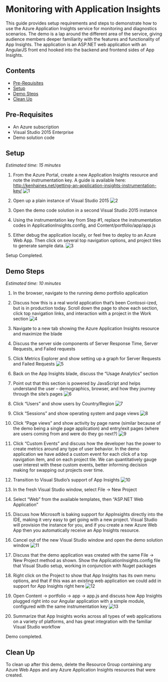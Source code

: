 # Monitoring with Application Insights

This guide provides setup requirements and steps to demonstrate how to use the Azure Application Insights service for monitoring and diagnostics scenarios.  The demo is a lap around the different area of the service, giving audience members deeper familiarity with the features and functionality of App Insights.  The application is an ASP.NET web application with an AngularJS front end hooked into the backend and frontend sides of App Insights.

## Contents
* [Pre-Requisites](#pre)	
* [Setup](#setup)	
* [Demo Steps](#demosteps)	
* [Clean Up](#cleanup)	

## <a name="pre"></a> Pre-Requisites
* An Azure subscription	
* Visual Studio 2015 Enterprise
* Demo solution code

## <a name="setup"></a> Setup 
*Estimated time: 15 minutes*

1.	From the Azure Portal, create a new Application Insights resource and note the instrumentation key. A guide is available here: http://kenhaines.net/getting-an-application-insights-instrumentation-key/
![1](media/1.png)

2.	Open up a plain instance of Visual Studio 2015
![2](media/2.png)

3.	Open the demo code solution in a second Visual Studio 2015 instance
4.	Using the instrumentation key from Step #1, replace the instrumentation codes in ApplicationInsights.config, and Content/portfolio/app/app.js
5.	Either debug the application locally, or feel free to deploy to an Azure Web App. Then click on several top navigation options, and project tiles to generate sample data. 
![3](media/3.png)

Setup Completed.

## <a name="demosteps"></a> Demo Steps
*Estimated time: 10 minutes*

1.	In the browser, navigate to the running demo portfolio application
2.	Discuss how this is a real world application that’s been Contosoi-ized, but is in production today.  Scroll down the page to show each section, click top navigation links, and interaction with a project in the Work section
![4](media/4.png)

3.	Navigate to a new tab showing the Azure Application Insights resource and maximize the blade
4.	Discuss the server side components of Server Response Time, Server Requests, and Failed requests
5.	Click Metrics Explorer and show setting up a graph for Server Requests and Failed Requests
![5](media/5.png)

6.	Back on the App Insights blade, discuss the “Usage Analytics” section
7.	Point out that this section is powered by JavaScript and helps understand the user – demographics, browser, and how they journey through the site’s pages
![6](media/6.png)

8.	Click “Users” and show users by Country/Region
![7](media/7.png)

9.	Click “Sessions” and show operating system and page views
![8](media/8.png)

10.	Click “Page views” and show activity by page name (similar because of the demo being a single page application) and entry/exit pages (where are users coming from and were do they go next?)
![9](media/9.png)

11.	Click “Custom Events” and discuss how the developer has the power to create metrics around any type of user behavior. In the demo application we have added a custom event for each click of a top navigation item, and on each project tile.  We can quantitatively gauge user interest with these custom events, better informing decision making for swapping out projects over time.
12.	Transition to Visual Studio’s support of App Insights
![10](media/10.png)

13.	In the fresh Visual Studio window, select File -> New Project
14.	Select “Web” from the available templates, then “ASP.NET Web Application”
15.	Discuss how Microsoft is baking support for AppInsights directly into the IDE, making it very easy to get going with a new project. Visual Studio will provision the instance for you, and if you create a new Azure Web App then you automatically receive an App Insights resource.
16.	Cancel out of the new Visual Studio window and open the demo solution window
![11](media/11.png)

17.	Discuss that the demo application was created with the same File -> New Project method as shown. Show the ApplicationInsights.config file that Visual Studio setup, working in conjunction with Nuget packages
18.	Right click on the Project to show that App Insights has its own menu options, and that if this was an existing web application we could add in support for App Insights right here
![12](media/12.png)

19.	Open Content -> portfolio -> app -> app.js and discuss how App Insights plugged right into our Angular application with a simple module, configured with the same instrumentation key
![13](media/13.png)

20.	Summarize that App Insights works across all types of web applications on a variety of platforms, and has great integration with the familiar Visual Studio workflow

Demo completed.

## <a name="cleanup"></a> Clean Up
To clean up after this demo, delete the Resource Group containing any Azure Web Apps and any Azure Application Insights resources that were created.